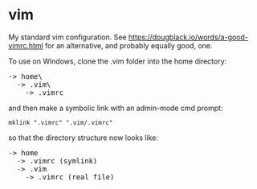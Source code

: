 # vim
My standard vim configuration.  See https://dougblack.io/words/a-good-vimrc.html for an alternative, and probably equally good, one.

To use on Windows, clone the .vim folder into the home directory:

<pre>
-> home\
  -> .vim\
    -> .vimrc
</pre>

and then make a symbolic link with an admin-mode cmd prompt:

    mklink ".vimrc" ".vim/.vimrc"

so that the directory structure now looks like:

<pre>
-> home
  -> .vimrc (symlink)
  -> .vim
    -> .vimrc (real file)
</pre>
